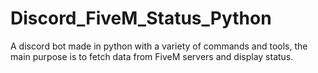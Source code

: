 # Discord_FiveM_Status_Python
A discord bot made in python with a variety of commands and tools, the main purpose is to fetch data from FiveM servers and display status.
